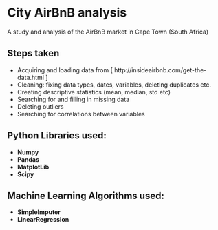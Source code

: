 <h1> City AirBnB analysis  </h1>

A study and analysis of the AirBnB market in Cape Town (South Africa)

<h2> Steps taken </h2>
<ul>
  <li> Acquiring and loading data from [ http://insideairbnb.com/get-the-data.html ]</li>
  <li> Cleaning: fixing data types, dates, variables, deleting duplicates etc.</li>
  <li> Creating descriptive statistics (mean, median, std etc)</li>
  <li> Searching for and filling in missing data</li>
  <li>Deleting outliers</li>
  <li> Searching for correlations between variables</li>
</ul>

<h2> Python Libraries used: </h2>
<ul>
  <li> <b>Numpy</b> </li>
  <li> <b>Pandas</b> </li>
  <li> <b>MatplotLib</b></li>
  <li> <b>Scipy</b></li>
</ul>

<h2> Machine Learning Algorithms used: </h2>
<ul>
  <li> <b>SimpleImputer</b> </li>
  <li> <b>LinearRegression</b> </li>
</ul>
